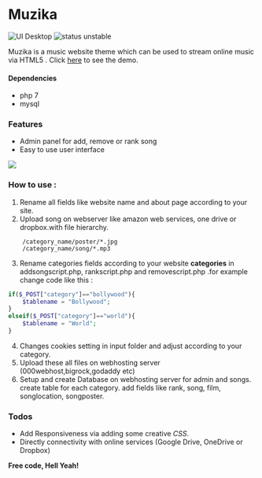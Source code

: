 # Muzika

![UI Desktop](https://img.shields.io/badge/UI-desktop-blue.svg) ![status unstable](https://img.shields.io/badge/status-unstable-ff69b4.svg)

Muzika is a music website theme which can be used to stream online music via HTML5 . Click [here](http://muzikaa.000webhostapp.com) to see the demo.
#### Dependencies

  - php 7
  - mysql

### Features

  - Admin panel for add, remove or rank song
  - Easy to use user interface
  
![](resources/muzikashot.jpg)

### How to use : 
1. Rename all fields like website name and about page according to your site.
2. Upload song on webserver like amazon web services, one drive or dropbox.with file hierarchy.
```
    /category_name/poster/*.jpg
    /category_name/song/*.mp3
```
3. Rename categories fields according to your website **categories** in addsongscript.php, rankscript.php and removescript.php .for example change code like this :
```php
if($_POST["category"]=="bollywood"){
	$tablename = "Bollywood";
}
elseif($_POST["category"]=="world"){
	$tablename = "World";
}
```
4. Changes cookies setting in input folder and adjust according to your category.
5. Upload these all files on webhosting server (000webhost,bigrock,godaddy etc)
6. Setup and create Database on webhosting server for admin and songs. create table for each category. add fields like rank, song, film, songlocation, songposter.

### Todos

 - Add Responsiveness via adding some creative *CSS*.
 - Directly connectivity with online services (Google Drive, OneDrive or Dropbox)


**Free code, Hell Yeah!**

